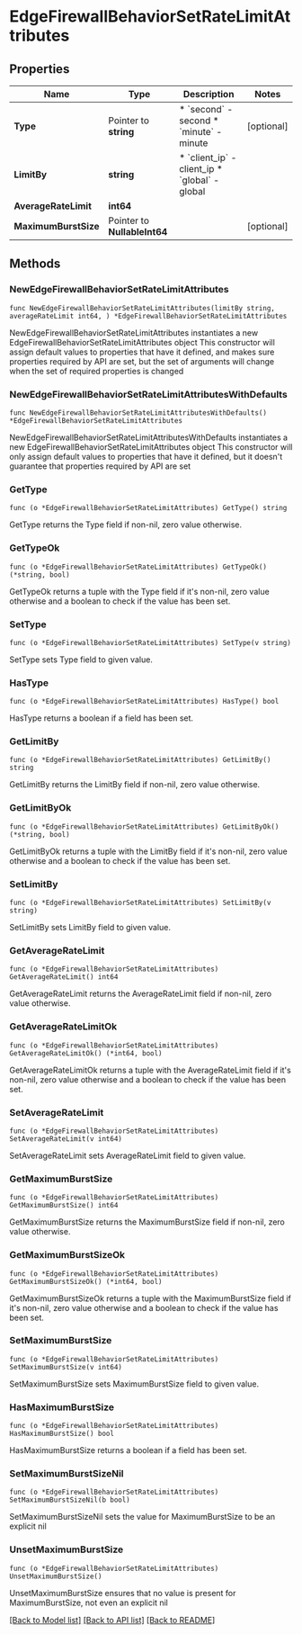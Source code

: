 # EdgeFirewallBehaviorSetRateLimitAttributes

## Properties

Name | Type | Description | Notes
------------ | ------------- | ------------- | -------------
**Type** | Pointer to **string** | * &#x60;second&#x60; - second * &#x60;minute&#x60; - minute | [optional] 
**LimitBy** | **string** | * &#x60;client_ip&#x60; - client_ip * &#x60;global&#x60; - global | 
**AverageRateLimit** | **int64** |  | 
**MaximumBurstSize** | Pointer to **NullableInt64** |  | [optional] 

## Methods

### NewEdgeFirewallBehaviorSetRateLimitAttributes

`func NewEdgeFirewallBehaviorSetRateLimitAttributes(limitBy string, averageRateLimit int64, ) *EdgeFirewallBehaviorSetRateLimitAttributes`

NewEdgeFirewallBehaviorSetRateLimitAttributes instantiates a new EdgeFirewallBehaviorSetRateLimitAttributes object
This constructor will assign default values to properties that have it defined,
and makes sure properties required by API are set, but the set of arguments
will change when the set of required properties is changed

### NewEdgeFirewallBehaviorSetRateLimitAttributesWithDefaults

`func NewEdgeFirewallBehaviorSetRateLimitAttributesWithDefaults() *EdgeFirewallBehaviorSetRateLimitAttributes`

NewEdgeFirewallBehaviorSetRateLimitAttributesWithDefaults instantiates a new EdgeFirewallBehaviorSetRateLimitAttributes object
This constructor will only assign default values to properties that have it defined,
but it doesn't guarantee that properties required by API are set

### GetType

`func (o *EdgeFirewallBehaviorSetRateLimitAttributes) GetType() string`

GetType returns the Type field if non-nil, zero value otherwise.

### GetTypeOk

`func (o *EdgeFirewallBehaviorSetRateLimitAttributes) GetTypeOk() (*string, bool)`

GetTypeOk returns a tuple with the Type field if it's non-nil, zero value otherwise
and a boolean to check if the value has been set.

### SetType

`func (o *EdgeFirewallBehaviorSetRateLimitAttributes) SetType(v string)`

SetType sets Type field to given value.

### HasType

`func (o *EdgeFirewallBehaviorSetRateLimitAttributes) HasType() bool`

HasType returns a boolean if a field has been set.

### GetLimitBy

`func (o *EdgeFirewallBehaviorSetRateLimitAttributes) GetLimitBy() string`

GetLimitBy returns the LimitBy field if non-nil, zero value otherwise.

### GetLimitByOk

`func (o *EdgeFirewallBehaviorSetRateLimitAttributes) GetLimitByOk() (*string, bool)`

GetLimitByOk returns a tuple with the LimitBy field if it's non-nil, zero value otherwise
and a boolean to check if the value has been set.

### SetLimitBy

`func (o *EdgeFirewallBehaviorSetRateLimitAttributes) SetLimitBy(v string)`

SetLimitBy sets LimitBy field to given value.


### GetAverageRateLimit

`func (o *EdgeFirewallBehaviorSetRateLimitAttributes) GetAverageRateLimit() int64`

GetAverageRateLimit returns the AverageRateLimit field if non-nil, zero value otherwise.

### GetAverageRateLimitOk

`func (o *EdgeFirewallBehaviorSetRateLimitAttributes) GetAverageRateLimitOk() (*int64, bool)`

GetAverageRateLimitOk returns a tuple with the AverageRateLimit field if it's non-nil, zero value otherwise
and a boolean to check if the value has been set.

### SetAverageRateLimit

`func (o *EdgeFirewallBehaviorSetRateLimitAttributes) SetAverageRateLimit(v int64)`

SetAverageRateLimit sets AverageRateLimit field to given value.


### GetMaximumBurstSize

`func (o *EdgeFirewallBehaviorSetRateLimitAttributes) GetMaximumBurstSize() int64`

GetMaximumBurstSize returns the MaximumBurstSize field if non-nil, zero value otherwise.

### GetMaximumBurstSizeOk

`func (o *EdgeFirewallBehaviorSetRateLimitAttributes) GetMaximumBurstSizeOk() (*int64, bool)`

GetMaximumBurstSizeOk returns a tuple with the MaximumBurstSize field if it's non-nil, zero value otherwise
and a boolean to check if the value has been set.

### SetMaximumBurstSize

`func (o *EdgeFirewallBehaviorSetRateLimitAttributes) SetMaximumBurstSize(v int64)`

SetMaximumBurstSize sets MaximumBurstSize field to given value.

### HasMaximumBurstSize

`func (o *EdgeFirewallBehaviorSetRateLimitAttributes) HasMaximumBurstSize() bool`

HasMaximumBurstSize returns a boolean if a field has been set.

### SetMaximumBurstSizeNil

`func (o *EdgeFirewallBehaviorSetRateLimitAttributes) SetMaximumBurstSizeNil(b bool)`

 SetMaximumBurstSizeNil sets the value for MaximumBurstSize to be an explicit nil

### UnsetMaximumBurstSize
`func (o *EdgeFirewallBehaviorSetRateLimitAttributes) UnsetMaximumBurstSize()`

UnsetMaximumBurstSize ensures that no value is present for MaximumBurstSize, not even an explicit nil

[[Back to Model list]](../README.md#documentation-for-models) [[Back to API list]](../README.md#documentation-for-api-endpoints) [[Back to README]](../README.md)



